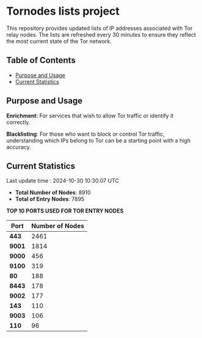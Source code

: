 # Tornodes lists project

This repository provides updated lists of IP addresses associated with Tor relay nodes. The lists are refreshed every 30 minutes to ensure they reflect the most current state of the Tor network.

## Table of Contents

- [Purpose and Usage](#purpose-and-usage)
- [Current Statistics](#current-statistics)


## Purpose and Usage

**Enrichment**: For services that wish to allow Tor traffic or identify it correctly.

**Blacklisting**: For those who want to block or control Tor traffic, understanding which IPs belong to Tor can be a starting point with a high accuracy.

## Current Statistics

Last update time : 2024-10-30 10:30:07 UTC

- **Total Number of Nodes**: 8910
- **Total of Entry Nodes**: 7895

**TOP 10 PORTS USED FOR TOR ENTRY NODES**

| **Port** | **Number of Nodes** |
|------|-----------------|
| **443**   | 2461  |
| **9001**   | 1814  |
| **9000**   | 456  |
| **9100**   | 319  |
| **80**   | 188  |
| **8443**   | 178  |
| **9002**   | 177  |
| **143**   | 110  |
| **9003**   | 106  |
| **110**   | 96  |

